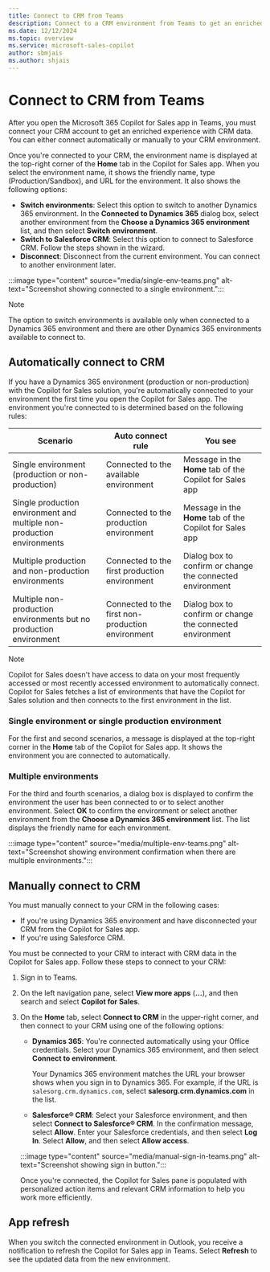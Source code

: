 ```yaml
---
title: Connect to CRM from Teams
description: Connect to a CRM environment from Teams to get an enriched experience with CRM data.
ms.date: 12/12/2024
ms.topic: overview
ms.service: microsoft-sales-copilot
author: sbmjais
ms.author: shjais
---
```


# Connect to CRM from Teams

After you open the Microsoft 365 Copilot for Sales app in Teams, you must connect your CRM account to get an enriched experience with CRM data. You can either connect automatically or manually to your CRM environment.

Once you're connected to your CRM, the environment name is displayed at the top-right corner of the **Home** tab in the Copilot for Sales app. When you select the environment name, it shows the friendly name, type (Production/Sandbox), and URL for the environment. It also shows the following options:

- **Switch environments**: Select this option to switch to another Dynamics 365 environment. In the **Connected to Dynamics 365** dialog box, select another environment from the **Choose a Dynamics 365 environment** list, and then select **Switch environment**.
- **Switch to Salesforce CRM**: Select this option to connect to Salesforce CRM. Follow the steps shown in the wizard.
- **Disconnect**: Disconnect from the current environment. You can connect to another environment later.

:::image type="content" source="media/single-env-teams.png" alt-text="Screenshot showing connected to a single environment.":::

> [!NOTE]
> The option to switch environments is available only when connected to a Dynamics 365 environment and there are other Dynamics 365 environments available to connect to.

## Automatically connect to CRM

If you have a Dynamics 365 environment (production or non-production) with the Copilot for Sales solution, you're automatically connected to your environment the first time you open the Copilot for Sales app. The environment you're connected to is determined based on the following rules:


|Scenario  |Auto connect rule  |You see  |
|---------|---------|---------|
|Single environment (production or non-production)     |  Connected to the available environment       | Message in the **Home** tab of the Copilot for Sales app        |
|Single production environment and multiple non-production environments     |Connected to the production environment         |  Message in the **Home** tab of the Copilot for Sales app       |
|Multiple production and non-production environments     |  Connected to the first production environment       |  Dialog box to confirm or change the connected environment       |
|Multiple non-production environments but no production environment     |  Connected to the first non-production environment       |  Dialog box to confirm or change the connected environment       |

> [!NOTE]
> Copilot for Sales doesn't have access to data on your most frequently accessed or most recently accessed environment to automatically connect. Copilot for Sales fetches a list of environments that have the Copilot for Sales solution and then connects to the first environment in the list.

### Single environment or single production environment

For the first and second scenarios, a message is displayed at the top-right corner in the **Home** tab of the Copilot for Sales app. It shows the environment you are connected to automatically.

### Multiple environments

For the third and fourth scenarios, a dialog box is displayed to confirm the environment the user has been connected to or to select another environment. Select **OK** to confirm the environment or select another environment from the **Choose a Dynamics 365 environment** list. The list displays the friendly name for each environment.

:::image type="content" source="media/multiple-env-teams.png" alt-text="Screenshot showing environment confirmation when there are multiple environments.":::

## Manually connect to CRM

You must manually connect to your CRM in the following cases:

- If you're using Dynamics 365 environment and have disconnected your CRM from the Copilot for Sales app.
- If you're using Salesforce CRM.

You must be connected to your CRM to interact with CRM data in the Copilot for Sales app. Follow these steps to connect to your CRM:

1. Sign in to Teams.

1. On the left navigation pane, select **View more apps** (**...**), and then search and select **Copilot for Sales**. 

1. On the **Home** tab, select **Connect to CRM** in the upper-right corner, and then connect to your CRM using one of the following options:

    - **Dynamics 365**: You're connected automatically using your Office credentials. Select your Dynamics 365 environment, and then select **Connect to environment**.

        Your Dynamics 365 environment matches the URL your browser shows when you sign in to Dynamics 365. For example, if the URL is `salesorg.crm.dynamics.com`, select **salesorg.crm.dynamics.com** in the list.
    
    - **Salesforce® CRM**: Select your Salesforce environment, and then select **Connect to Salesforce® CRM**. In the confirmation message, select **Allow**. Enter your Salesforce credentials, and then select **Log In**. Select **Allow**, and then select **Allow access**.
    
    :::image type="content" source="media/manual-sign-in-teams.png" alt-text="Screenshot showing sign in button.":::


    Once you're connected, the Copilot for Sales pane is populated with personalized action items and relevant CRM information to help you work more efficiently.

## App refresh

When you switch the connected environment in Outlook, you receive a notification to refresh the Copilot for Sales app in Teams. Select **Refresh** to see the updated data from the new environment.
